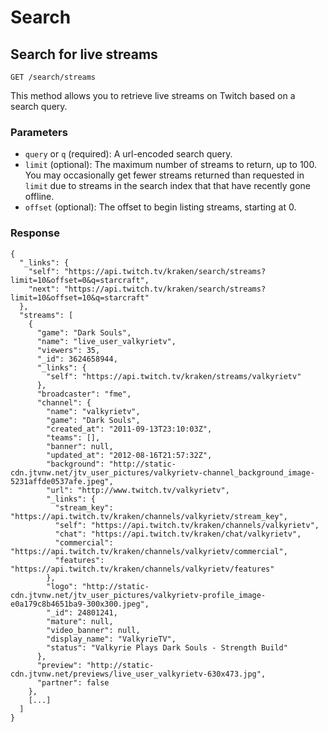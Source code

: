 # Search

## Search for live streams

`GET /search/streams`

This method allows you to retrieve live streams on Twitch based on a search query.

### Parameters

- `query` or `q` (required): A url-encoded search query.
- `limit` (optional): The maximum number of streams to return, up to 100. You may occasionally get fewer streams returned than requested in `limit` due to streams in the search index that that have recently gone offline.
- `offset` (optional): The offset to begin listing streams, starting at 0.

### Response

    {
      "_links": {
        "self": "https://api.twitch.tv/kraken/search/streams?limit=10&offset=0&q=starcraft",
        "next": "https://api.twitch.tv/kraken/search/streams?limit=10&offset=10&q=starcraft"
      },
      "streams": [
        {
          "game": "Dark Souls",
          "name": "live_user_valkyrietv",
          "viewers": 35,
          "_id": 3624658944,
          "_links": {
            "self": "https://api.twitch.tv/kraken/streams/valkyrietv"
          },
          "broadcaster": "fme",
          "channel": {
            "name": "valkyrietv",
            "game": "Dark Souls",
            "created_at": "2011-09-13T23:10:03Z",
            "teams": [],
            "banner": null,
            "updated_at": "2012-08-16T21:57:32Z",
            "background": "http://static-cdn.jtvnw.net/jtv_user_pictures/valkyrietv-channel_background_image-5231affde0537afe.jpeg",
            "url": "http://www.twitch.tv/valkyrietv",
            "_links": {
              "stream_key": "https://api.twitch.tv/kraken/channels/valkyrietv/stream_key",
              "self": "https://api.twitch.tv/kraken/channels/valkyrietv",
              "chat": "https://api.twitch.tv/kraken/chat/valkyrietv",
              "commercial": "https://api.twitch.tv/kraken/channels/valkyrietv/commercial",
              "features": "https://api.twitch.tv/kraken/channels/valkyrietv/features"
            },
            "logo": "http://static-cdn.jtvnw.net/jtv_user_pictures/valkyrietv-profile_image-e0a179c8b4651ba9-300x300.jpeg",
            "_id": 24801241,
            "mature": null,
            "video_banner": null,
            "display_name": "ValkyrieTV",
            "status": "Valkyrie Plays Dark Souls - Strength Build"
          },
          "preview": "http://static-cdn.jtvnw.net/previews/live_user_valkyrietv-630x473.jpg",
          "partner": false
        },
        [...]
      ]
    }